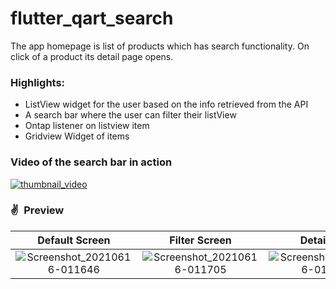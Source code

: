 # flutter_qart_search

The app homepage is list of products which has search functionality. On click of a product its detail page opens.


### Highlights:
- ListView widget for the user based on the info retrieved from the API
- A search bar where the user can filter their listView
- Ontap listener on listview item
- Gridview Widget of items




### Video of the search bar in action

[ ![thumbnail_video](https://user-images.githubusercontent.com/17541038/122170775-954cf200-ce9c-11eb-8c5d-173373ade670.png) ](https://drive.google.com/file/d/1jrInc_kT15MquE84rxJAIYy8Ul7yvYBm/view?usp=sharing)

### ✌&ensp;Preview

|              Default Screen          |        Filter Screen               |       Detail view                  |
| :----------------------------------: | :----------------------------------: |:----------------------------------: |
| ![Screenshot_20210616-011646](https://user-images.githubusercontent.com/17541038/122114926-7d945000-ce41-11eb-9b0d-ae502431120c.png) | ![Screenshot_20210616-011705](https://user-images.githubusercontent.com/17541038/122114929-7e2ce680-ce41-11eb-8bae-69febe443d2a.png)| ![Screenshot_20210616-011633](https://user-images.githubusercontent.com/17541038/122114919-7bca8c80-ce41-11eb-94b3-8ac52c3305f4.png)|
